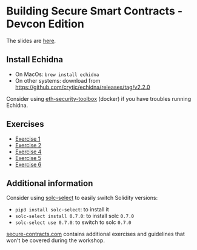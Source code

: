 # Building Secure Smart Contracts - Devcon Edition

The slides are [here](https://github.com/crytic/building-secure-contracts/blob/devcon/Josselin%20Feist%2C%20Gustavo%20Grieco%20-%20Building%20Secure%20Contracts_%20Use%20Echidna%20Like%20a%20Pro.pdf).

## Install Echidna
- On MacOs: `brew install echidna`
- On other systems: download from https://github.com/crytic/echidna/releases/tag/v2.2.0

Consider using [eth-security-toolbox](https://github.com/trailofbits/eth-security-toolbox/) (docker) if you have troubles running Echidna.

## Exercises
- [Exercise 1](program-analysis/echidna/Exercise-1.md)
- [Exercise 2](program-analysis/echidna/Exercise-2.md)
- [Exercise 4](program-analysis/echidna/Exercise-4.md)
- [Exercise 5](program-analysis/echidna/Exercise-5.md)
- [Exercise 6](program-analysis/echidna/Exercise-6.md)

## Additional information
Consider using [solc-select](https://github.com/crytic/solc-select) to easily switch Solidity versions:
- `pip3 install solc-select`: to install it
- `solc-select install 0.7.0`: to install solc `0.7.0`
- `solc-select use 0.7.0`: to switch to solc `0.7.0`

[secure-contracts.com](https://secure-contracts.com/) contains additional exercises and guidelines that won't be covered during the workshop.
